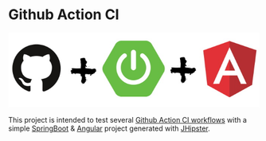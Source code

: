 # Github Action CI

![Header](_images/gh+sb+ng.jpg)

This project is intended to test several [Github Action CI workflows][ga] with a simple [SpringBoot][sb] & [Angular][ng] project generated with [JHipster][jhi].












[jhi]: https://www.jhipster.tech/
[sb]: https://spring.io/projects/spring-boot
[ng]: https://angular.io/
[ga]: https://help.github.com/en/actions/automating-your-workflow-with-github-actions